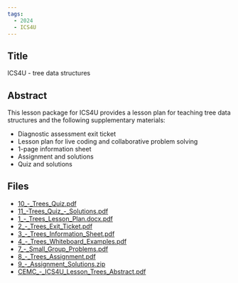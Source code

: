```yaml
---
tags:
  - 2024
  - ICS4U
---
```


## Title

ICS4U - tree data structures

## Abstract

This lesson package for ICS4U provides a lesson plan for teaching tree data structures and the following supplementary materials:

<ul><li>Diagnostic assessment exit ticket</li><li>Lesson plan for live coding and collaborative problem solving</li><li>1-page information sheet</li><li>Assignment and solutions</li><li>Quiz and solutions</li></ul>

## Files

*   [10\_-\_Trees\_Quiz.pdf](https://www.russellgordon.ca/acse/cemc-cse-resources/resources/Meagan_Furgal/10_-_Trees_Quiz.pdf)
*   [11\_-Trees\_Quiz\_-\_Solutions.pdf](https://www.russellgordon.ca/acse/cemc-cse-resources/resources/Meagan_Furgal/11_-Trees_Quiz_-_Solutions.pdf)
*   [1\_-\_Trees\_Lesson\_Plan.docx.pdf](https://www.russellgordon.ca/acse/cemc-cse-resources/resources/Meagan_Furgal/1_-_Trees_Lesson_Plan.docx.pdf)
*   [2\_-\_Trees\_Exit\_Ticket.pdf](https://www.russellgordon.ca/acse/cemc-cse-resources/resources/Meagan_Furgal/2_-_Trees_Exit_Ticket.pdf)
*   [3\_-\_Trees\_Information\_Sheet.pdf](https://www.russellgordon.ca/acse/cemc-cse-resources/resources/Meagan_Furgal/3_-_Trees_Information_Sheet.pdf)
*   [4\_-\_Trees\_Whiteboard\_Examples.pdf](https://www.russellgordon.ca/acse/cemc-cse-resources/resources/Meagan_Furgal/4_-_Trees_Whiteboard_Examples.pdf)
*   [7\_-\_Small\_Group\_Problems.pdf](https://www.russellgordon.ca/acse/cemc-cse-resources/resources/Meagan_Furgal/7_-_Small_Group_Problems.pdf)
*   [8\_-\_Trees\_Assignment.pdf](https://www.russellgordon.ca/acse/cemc-cse-resources/resources/Meagan_Furgal/8_-_Trees_Assignment.pdf)
*   [9\_-\_Assignment\_Solutions.zip](https://www.russellgordon.ca/acse/cemc-cse-resources/resources/Meagan_Furgal/9_-_Assignment_Solutions.zip)
*   [CEMC\_-\_ICS4U\_Lesson\_Trees\_Abstract.pdf](https://www.russellgordon.ca/acse/cemc-cse-resources/resources/Meagan_Furgal/CEMC_-_ICS4U_Lesson_Trees_Abstract.pdf)

